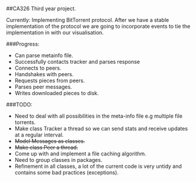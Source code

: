 ##CA326 Third year project.

Currently: Implementing BitTorrent protocol.
After we have a stable implementation of the protocol we are going to incorporate events to tie the implementation in with our visualisation.

###Progress:
- Can parse metainfo file.
- Successfully contacts tracker and parses response
- Connects to peers.
- Handshakes with peers.
- Requests pieces from peers.
- Parses peer messages.
- Writes downloaded pieces to disk.

###TODO:
- Need to deal with all possibilities in the meta-info file e.g multiple file torrents.
- Make class Tracker a thread so we can send stats and receive updates at a regular interval.
- ~~Model Messages as classes.~~
- ~~Make class Peer a thread.~~
- Come up with and implement a file caching algorithm.
- Need to group classes in packages.
- Refinement in all classes, a lot of the current code is very untidy and contains some bad practices (exceptions).
